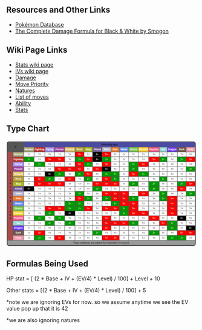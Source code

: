 ## Resources and Other Links
* [Pokémon Database](https://pokemondb.net/)
* [The Complete Damage Formula for Black & White by Smogon](https://www.smogon.com/bw/articles/bw_complete_damage_formula)
<!-- * [NAME](LINK) -->
<!-- * [NAME](LINK) -->
<!-- * [NAME](LINK) -->

## Wiki Page Links
* [Stats wiki page](https://bulbapedia.bulbagarden.net/wiki/Stat)
* [IVs wiki page](https://bulbapedia.bulbagarden.net/wiki/Individual_values#Generation_III_onward)
* [Damage](https://bulbapedia.bulbagarden.net/wiki/Damage#Generation_V_onward)
* [Move Priority](https://bulbapedia.bulbagarden.net/wiki/Priority#Mechanics)
* [Natures](https://bulbapedia.bulbagarden.net/wiki/Nature)
* [List of moves](https://bulbapedia.bulbagarden.net/wiki/List_of_moves)
* [Ability](https://bulbapedia.bulbagarden.net/wiki/Ability)
* [Stats](https://bulbapedia.bulbagarden.net/wiki/Stat)
<!-- * [NAME](LINK) -->
<!-- * [NAME](LINK) -->
<!-- * [NAME](LINK) -->

## Type Chart
![Type Chart](./type-chart.PNG)


## Formulas Being Used
HP stat = [ (2 * Base + IV + (EV/4) * Level) / 100] + Level + 10

Other stats = [(2 * Base + IV + (EV/4) * Level) / 100] + 5

*note we are ignoring EVs for now. so we assume anytime we see the EV value pop up that it is 42

*we are also ignoring natures